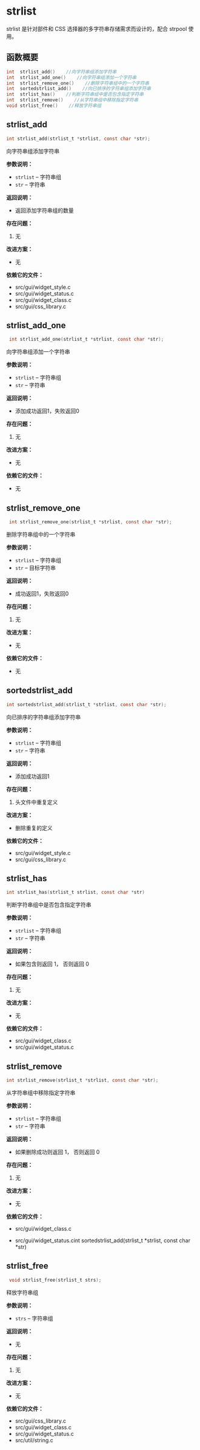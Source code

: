 # strlist

strlist 是针对部件和 CSS 选择器的多字符串存储需求而设计的，配合 strpool 使用。

## 函数概要

```c
int  strlist_add()    //向字符串组添加字符串              
int  strlist_add_one()    //向字符串组添加一个字符串       
int  strlist_remove_one()    //删除字符串组中的一个字符串  
int  sortedstrlist_add()    //向已排序的字符串组添加字符串 
int  strlist_has()    //判断字符串组中是否包含指定字符串  
int  strlist_remove()    //从字符串组中移除指定字符串      
void strlist_free()    //释放字符串组                      
```



## strlist_add 

```c
int strlist_add(strlist_t *strlist, const char *str);

```

向字符串组添加字符串

**参数说明：**

- `strlist` – 字符串组
- `str` – 字符串

**返回说明：**

- 返回添加字符串组的数量

**存在问题：**

1. 无

**改进方案：**

- 无

**依赖它的文件：**

- src/gui/widget_style.c
- src/gui/widget_status.c
- src/gui/widget_class.c
- src/gui/css_library.c

## strlist_add_one 

```c
 int strlist_add_one(strlist_t *strlist, const char *str);
```

向字符串组添加一个字符串

**参数说明：**

- `strlist` – 字符串组
- `str` – 字符串

**返回说明：**

- 添加成功返回1，失败返回0

**存在问题：**

1. 无

**改进方案：**

- 无

**依赖它的文件：**

- 无

## strlist_remove_one

```c
 int strlist_remove_one(strlist_t *strlist, const char *str);
```

删除字符串组中的一个字符串

**参数说明：**

- `strlist` – 字符串组
- `str` – 目标字符串

**返回说明：**

- 成功返回1，失败返回0

**存在问题：**

1. 无

**改进方案：**

- 无

**依赖它的文件：**

- 无



## sortedstrlist_add 

```c
int sortedstrlist_add(strlist_t *strlist, const char *str);
```

向已排序的字符串组添加字符串


**参数说明：**

- `strlist` – 字符串组
- `str` – 字符串

**返回说明：**

- 添加成功返回1

**存在问题：**

1. 头文件中重复定义

**改进方案：**

- 删除重复的定义

**依赖它的文件：**

- src/gui/widget_style.c
- src/gui/css_library.c

## strlist_has

```c
int strlist_has(strlist_t strlist, const char *str)
```

判断字符串组中是否包含指定字符串

**参数说明：**

- `strlist` – 字符串组
- `str` – 字符串

**返回说明：**

- 如果包含则返回 1， 否则返回 0

**存在问题：**

1. 无

**改进方案：**

- 无

**依赖它的文件：**

- src/gui/widget_class.c
- src/gui/widget_status.c

## strlist_remove 

```c
int strlist_remove(strlist_t *strlist, const char *str);

```

从字符串组中移除指定字符串

**参数说明：**

- `strlist` – 字符串组
- `str` – 字符串

**返回说明：**

- 如果删除成功则返回 1， 否则返回 0

**存在问题：**

1. 无

**改进方案：**

- 无

**依赖它的文件：**

- src/gui/widget_class.c

- src/gui/widget_status.cint sortedstrlist_add(strlist_t *strlist, const char *str)


## strlist_free

```c
 void strlist_free(strlist_t strs);
```

释放字符串组

**参数说明：**

- `strs` – 字符串组

**返回说明：**

- 无

**存在问题：**

1. 无

**改进方案：**

- 无

**依赖它的文件：**

- src/gui/css_library.c
- src/gui/widget_class.c
- src/gui/widget_status.c
- src/util/string.c



